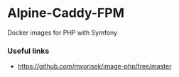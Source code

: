 # Alpine-Caddy-FPM

Docker images for PHP with Symfony

### Useful links
* https://github.com/mvorisek/image-php/tree/master

